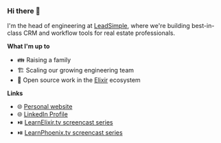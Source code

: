 ### Hi there 👋

I'm the head of engineering at [LeadSimple](https://leadsimple.com), where we're building best-in-class CRM and workflow tools for real estate professionals. 

**What I'm up to**  
- 👪 Raising a family
- 🏗️ Scaling our growing engineering team
- 🚧 Open source work in the [Elixir](https://elixir-lang.org) ecosystem

**Links**
- 🌐 [Personal website](https://danielberkompas.com)
- 🌐 [LinkedIn Profile](https://www.linkedin.com/in/danielberkompas/)
- ⏯️ [LearnElixir.tv screencast series](https://www.learnelixir.tv)
- ⏯️ [LearnPhoenix.tv screencast series](https://www.learnphoenix.tv)
